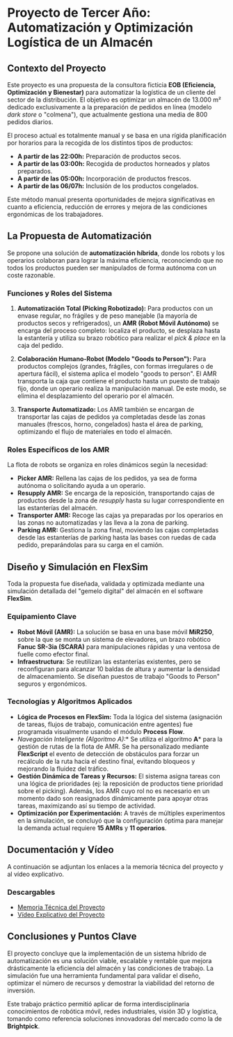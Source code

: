 # Proyecto de Tercer Año: Automatización y Optimización Logística de un Almacén

## Contexto del Proyecto

Este proyecto es una propuesta de la consultora ficticia **EOB (Eficiencia, Optimización y Bienestar)** para automatizar la logística de un cliente del sector de la distribución. El objetivo es optimizar un almacén de 13.000 m² dedicado exclusivamente a la preparación de pedidos en línea (modelo *dark store* o "colmena"), que actualmente gestiona una media de 800 pedidos diarios.

El proceso actual es totalmente manual y se basa en una rígida planificación por horarios para la recogida de los distintos tipos de productos:
* **A partir de las 22:00h:** Preparación de productos secos.
* **A partir de las 03:00h:** Recogida de productos horneados y platos preparados.
* **A partir de las 05:00h:** Incorporación de productos frescos.
* **A partir de las 06/07h:** Inclusión de los productos congelados.

Este método manual presenta oportunidades de mejora significativas en cuanto a eficiencia, reducción de errores y mejora de las condiciones ergonómicas de los trabajadores.

## La Propuesta de Automatización

Se propone una solución de **automatización híbrida**, donde los robots y los operarios colaboran para lograr la máxima eficiencia, reconociendo que no todos los productos pueden ser manipulados de forma autónoma con un coste razonable.

### Funciones y Roles del Sistema

1.  **Automatización Total (Picking Robotizado):**
    Para productos con un envase regular, no frágiles y de peso manejable (la mayoría de productos secos y refrigerados), un **AMR (Robot Móvil Autónomo)** se encarga del proceso completo: localiza el producto, se desplaza hasta la estantería y utiliza su brazo robótico para realizar el *pick & place* en la caja del pedido.

2.  **Colaboración Humano-Robot (Modelo "Goods to Person"):**
    Para productos complejos (grandes, frágiles, con formas irregulares o de apertura fácil), el sistema aplica el modelo "goods to person". El AMR transporta la caja que contiene el producto hasta un puesto de trabajo fijo, donde un operario realiza la manipulación manual. De este modo, se elimina el desplazamiento del operario por el almacén.

3.  **Transporte Automatizado:**
    Los AMR también se encargan de transportar las cajas de pedidos ya completadas desde las zonas manuales (frescos, horno, congelados) hasta el área de parking, optimizando el flujo de materiales en todo el almacén.

### Roles Específicos de los AMR

La flota de robots se organiza en roles dinámicos según la necesidad:
* **Picker AMR:** Rellena las cajas de los pedidos, ya sea de forma autónoma o solicitando ayuda a un operario.
* **Resupply AMR:** Se encarga de la reposición, transportando cajas de productos desde la zona de *resupply* hasta su lugar correspondiente en las estanterías del almacén.
* **Transporter AMR:** Recoge las cajas ya preparadas por los operarios en las zonas no automatizadas y las lleva a la zona de parking.
* **Parking AMR:** Gestiona la zona final, moviendo las cajas completadas desde las estanterías de parking hasta las bases con ruedas de cada pedido, preparándolas para su carga en el camión.

## Diseño y Simulación en FlexSim

Toda la propuesta fue diseñada, validada y optimizada mediante una simulación detallada del "gemelo digital" del almacén en el software **FlexSim**.

### Equipamiento Clave

* **Robot Móvil (AMR):** La solución se basa en una base móvil **MiR250**, sobre la que se monta un sistema de elevadores, un brazo robótico **Fanuc SR-3ia (SCARA)** para manipulaciones rápidas y una ventosa de fuelle como efector final.
* **Infraestructura:** Se reutilizan las estanterías existentes, pero se reconfiguran para alcanzar 10 baldas de altura y aumentar la densidad de almacenamiento. Se diseñan puestos de trabajo "Goods to Person" seguros y ergonómicos.

### Tecnologías y Algoritmos Aplicados

* **Lógica de Procesos en FlexSim:** Toda la lógica del sistema (asignación de tareas, flujos de trabajo, comunicación entre agentes) fue programada visualmente usando el módulo **Process Flow**.
* **Navegación Inteligente (Algoritmo A*):** Se utiliza el algoritmo **A*** para la gestión de rutas de la flota de AMR. Se ha personalizado mediante **FlexScript** el evento de detección de obstáculos para forzar un recálculo de la ruta hacia el destino final, evitando bloqueos y mejorando la fluidez del tráfico.
* **Gestión Dinámica de Tareas y Recursos:** El sistema asigna tareas con una lógica de prioridades (ej: la reposición de productos tiene prioridad sobre el picking). Además, los AMR cuyo rol no es necesario en un momento dado son reasignados dinámicamente para apoyar otras tareas, maximizando así su tiempo de actividad.
* **Optimización por Experimentación:** A través de múltiples experimentos en la simulación, se concluyó que la configuración óptima para manejar la demanda actual requiere **15 AMRs** y **11 operarios**.

## Documentación y Vídeo

A continuación se adjuntan los enlaces a la memoria técnica del proyecto y al vídeo explicativo.

### Descargables

* [Memoria Técnica del Proyecto](https://github.com/lourdesfll29-maker/UniversityProjects/blob/e7cbcf40eb276eb262ec3c67cb3a5b33026292e4/3rd%20Year/Automation%20Project/EOB%20-%20Documentaci%C3%B3n.pdf)
* [Vídeo Explicativo del Proyecto](https://drive.google.com/file/d/16FOQKhedTDECXBpv3y2MTfZeRL6AfhZI/view)

## Conclusiones y Puntos Clave

El proyecto concluye que la implementación de un sistema híbrido de automatización es una solución viable, escalable y rentable que mejora drásticamente la eficiencia del almacén y las condiciones de trabajo. La simulación fue una herramienta fundamental para validar el diseño, optimizar el número de recursos y demostrar la viabilidad del retorno de inversión.

Este trabajo práctico permitió aplicar de forma interdisciplinaria conocimientos de robótica móvil, redes industriales, visión 3D y logística, tomando como referencia soluciones innovadoras del mercado como la de **Brightpick**.
